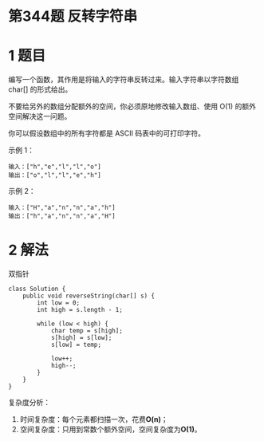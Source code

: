 # 第344题 反转字符串

# 1 题目

编写一个函数，其作用是将输入的字符串反转过来。输入字符串以字符数组 char[] 的形式给出。

不要给另外的数组分配额外的空间，你必须原地修改输入数组、使用 O(1) 的额外空间解决这一问题。

你可以假设数组中的所有字符都是 ASCII 码表中的可打印字符。

示例 1：

```
输入：["h","e","l","l","o"]
输出：["o","l","l","e","h"]
```

示例 2：

```
输入：["H","a","n","n","a","h"]
输出：["h","a","n","n","a","H"]
```

# 2 解法

双指针

```
class Solution {
    public void reverseString(char[] s) {
        int low = 0;
        int high = s.length - 1;

        while (low < high) {
            char temp = s[high];
            s[high] = s[low];
            s[low] = temp;

            low++;
            high--;
        }
    }
}
```

复杂度分析：

1. 时间复杂度：每个元素都扫描一次，花费**O(n)**；
2. 空间复杂度：只用到常数个额外空间，空间复杂度为**O(1)**。